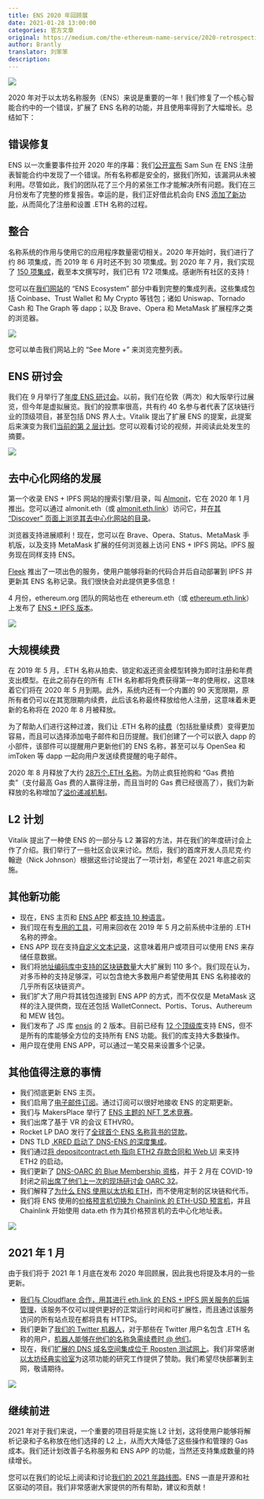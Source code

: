 ```yaml
---
title: ENS 2020 年回顾展
date: 2021-01-28 13:00:00
categories: 官方文章
original: https://medium.com/the-ethereum-name-service/2020-retrospective-for-ens-7c5364142560
author: Brantly
translator: 刘笨笨
description: 
---
```


![](/images/news/2021-01-28-2020-retrospective-for-ens/01.jpeg)

2020 年对于以太坊名称服务（ENS）来说是重要的一年！我们修复了一个核心智能合约中的一个错误，扩展了 ENS 名称的功能，并且使用率得到了大幅增长。总结如下：

## 错误修复

ENS 以一次重要事件拉开 2020 年的序幕：我们[公开宣布](https://ensuser.com/news/2020-01-31-ens-registry-migration-bug-fix-new-features.html) Sam Sun 在 ENS 注册表智能合约中发现了一个错误。所有名称都是安全的，据我们所知，该漏洞从未被利用。尽管如此，我们的团队花了三个月的紧张工作才能解决所有问题。我们在三月份发布了完整的修复报告。幸运的是，我们正好借此机会向 ENS [添加了新功能](https://ensuser.com/news/2020-01-31-ens-registry-migration-bug-fix-new-features.html)，从而简化了注册和设置 .ETH 名称的过程。

## 整合

名称系统的作用与使用它的应用程序数量密切相关。2020 年开始时，我们进行了约 86 项集成，而 2019 年 6 月时还不到 30 项集成。到 2020 年 7 月，我们实现了 [150 项集成](https://medium.com/the-ethereum-name-service/150-integrations-what-this-milestone-means-for-ens-7489b1ae405b)，截至本文撰写时，我们已有 172 项集成。感谢所有社区的支持！

您可以在[我们网站](https://ens.domains/)的 “ENS Ecosystem” 部分中看到完整的集成列表。这些集成包括 Coinbase、Trust Wallet 和 My Crypto 等钱包；诸如 Uniswap、Tornado Cash 和 The Graph 等 dapp；以及 Brave、Opera 和 MetaMask 扩展程序之类的浏览器。

![](/images/news/2021-01-28-2020-retrospective-for-ens/02.png)

您可以单击我们网站上的 “See More +” 来浏览完整列表。

## ENS 研讨会

我们在 9 月举行了[年度 ENS 研讨会](https://medium.com/the-ethereum-name-service/ens-online-workshop-2020-recap-ceb73363ef0b)。以前，我们在伦敦（两次）和大阪举行过展览，但今年是虚拟展览。我们的投票率很高，共有约 40 名参与者代表了区块链行业的顶级项目，甚至包括 DNS 界人士。Vitalik 提出了扩展 ENS 的提案，此提案后来演变为我们[当前的第 2 层计划](https://medium.com/the-ethereum-name-service/a-general-purpose-bridge-for-ethereum-layer-2s-e28810ec1d88)。您可以观看讨论的视频，并阅读此处发生的摘要。

![](/images/news/2021-01-28-2020-retrospective-for-ens/03.png)

## 去中心化网络的发展

第一个收录 ENS + IPFS 网站的搜索引擎/目录，叫 [Almonit](http://almonit.eth.link/)，它在 2020 年 1 月推出。您可以通过 almonit.eth（或 [almonit.eth.link](http://almonit.eth.link/)）访问它，并[在其 “Discover” 页面上浏览其去中心化网站的目录](https://almonit.eth.link/#/discover/)。

浏览器支持进展顺利！现在，您可以在 Brave、Opera、Status、MetaMask 手机版，以及支持 MetaMask 扩展的任何浏览器上访问 ENS + IPFS 网站。IPFS 服务现在同样支持 ENS。

[Fleek](https://fleek.co/) 推出了一项出色的服务，使用户能够将新的代码合并后自动部署到 IPFS 并更新其 ENS 名称记录。我们很快会对此提供更多信息！

4 月份，ethereum.org 团队的网站也在 ethereum.eth（或 [ethereum.eth.link](https://ethereum.eth.link/)）上发布了 [ENS + IPFS 版本](https://twitter.com/samonchain/status/1247229402431119360)。

![](/images/news/2021-01-28-2020-retrospective-for-ens/04.jpeg)


## 大规模续费

在 2019 年 5 月，.ETH 名称从拍卖、锁定和返还资金模型转换为即时注册和年费支出模型。在此之前存在的所有 .ETH 名称都将免费获得第一年的使用权，这意味着它们将在 2020 年 5 月到期。此外，系统内还有一个内置的 90 天宽限期，原所有者仍可以在其宽限期内续费，此后该名称最终释放给他人注册，这意味着未更新的名称将在 2020 年 8 月被释放。

为了帮助人们进行这种过渡，我们让 .ETH 名称的[续费](https://ensuser.com/guides/renew.html)（包括批量续费）变得更加容易，而且可以选择添加电子邮件和日历提醒。我们创建了一个可以嵌入 dapp 的小部件，该部件可以提醒用户更新他们的 ENS 名称，甚至可以与 OpenSea 和 imToken 等 dapp 一起向用户发送续费提醒的电子邮件。

2020 年 8 月释放了大约 [28万个.ETH 名称](https://ensuser.com/news/2020-07-21-a-look-at-the-280k-eth-names-set-to-become-available-august-2nd.html)。为防止疯狂抢购和 “Gas 费拍卖”（支付最高 Gas 费的人赢得注册，而且当时的 Gas 费已经很高了），我们为新释放的名称增加了[溢价递减机制](https://ensuser.com/news/2020-07-16-new-decaying-price-premium-for-newly-released-names.html)。

## L2 计划

Vitalik 提出了一种使 ENS 的一部分与 L2 兼容的方法，并在我们的年度研讨会上作了介绍。我们举行了一些社区会议来讨论。然后，我们的首席开发人员尼克·约翰逊（Nick Johnson）根据这些讨论提出了一项计划，希望在 2021 年底之前实施。

## 其他新功能

- 现在，ENS 主页和 [ENS APP](http://app.ens.domains/) 都[支持 10 种语言](https://medium.com/the-ethereum-name-service/ens-is-now-in-10-languages-86e5cb529ddd)。
- 我们现在有[专用的工具](https://medium.com/the-ethereum-name-service/how-to-get-back-an-old-deposit-1e2b1767b930)，可用来回收在 2019 年 5 月之前系统中注册的 .ETH 名称的押金。
- ENS APP 现在支持[自定义文本记录](https://ensuser.com/news/2020-03-20-new-custom-text-records.html)，这意味着用户或项目可以使用 ENS 来存储任意数据。
- 我们将[地址编码库中支持的区块链数量](https://medium.com/the-ethereum-name-service/ens-now-supports-109-blockchain-addresses-5307ce5d2106)大大扩展到 110 多个。我们现在认为，对多币种的支持足够深，可以包含绝大多数用户希望使用其 ENS 名称接收的几乎所有区块链资产。
- 我们扩大了用户将其钱包连接到 ENS APP 的方式，而不仅仅是 MetaMask 这样的注入提供商，现在还包括 WalletConnect、Portis、Torus、Authereum 和 MEW 钱包。
- 我们发布了 JS 库 [ensjs](https://www.npmjs.com/package/@ensdomains/ensjs) 的 2 版本。目前已经有 [12 个顶级库](https://ensuser.com/docs/dapp-developer-guide/ens-libraries.html)支持 ENS，但不是所有的库能够全方位的支持所有 ENS 功能。我们的库支持大多数操作。
- 用户现在使用 ENS APP，可以通过一笔交易来设置多个记录。

## 其他值得注意的事情

- 我们彻底更新 ENS 主页。
- 我们启用了[电子邮件订阅](https://ensdomains.substack.com/p/coming-soon)。通过订阅可以很好地接收 ENS 的定期更新。
- 我们与 MakersPlace 举行了 [ENS 主题的 NFT 艺术竞赛](https://medium.com/the-ethereum-name-service/the-winners-of-the-ens-makersplace-nft-art-competition-how-you-can-get-them-e9ce45c3dda)。
- 我们出席了基于 VR 的会议 ETHVR0。
- Rocket LP DAO 发行了[全球首个 ENS 名称背书的贷款](https://ensuser.com/news/2020-04-18-the-world-first-ens-backed-loan-with-rocket-lp-dao.html)。
- DNS TLD [.KRED 启动了 DNS-ENS 的深度集成](https://medium.com/the-ethereum-name-service/ens-kred-major-integration-of-dns-and-ens-launches-e7efb4dd872a)。
- 我们通过[将 depositcontract.eth 指向 ETH2 存款合同和 Web UI](https://medium.com/the-ethereum-name-service/how-to-access-the-eth2-deposit-contract-with-ens-de9e266cc857) 来支持 ETH2 的启动。
- 我们更新了 [DNS-OARC 的 Blue Membership 资格](https://medium.com/the-ethereum-name-service/ens-joins-dns-operations-analysis-and-research-center-a5781cdde805)，并于 2 月在 COVID-19 封闭之前[出席了他们上一次的现场研讨会 OARC 32](https://youtu.be/5math9Oy97s?t=2917)。
- 我们解释了[为什么 ENS 使用以太坊和 ETH](https://ensuser.com/news/2019-02-12-why-ens-uses-ethereum-and-eth-not-a-bespoke-blockchain-and-token.html)，而不使用定制的区块链和代币。
- 我们将 ENS 使用的[价格预言机切换为 Chainlink 的 ETH-USD 预言机](https://ensuser.com/news/2020-07-15-ens-integrates-chainlink-eth-usd-price-oracle.html)，并且 Chainlink 开始使用 data.eth 作为其价格预言机的去中心化地址表。

![](/images/news/2021-01-28-2020-retrospective-for-ens/05.png)

## 2021 年 1 月

由于我们将于 2021 年 1 月底在发布 2020 年回顾展，因此我也将提及本月的一些更新。

- [我们与 Cloudflare 合作，用其进行 eth.link 的 ENS + IPFS 网关服务的后端管理](https://ensuser.com/news/2021-01-14-ens-partners-with-cloudflare-on-improved-eth-link-service.html)，该服务不仅可以提供更好的正常运行时间和可扩展性，而且通过该服务访问的所有站点现在都将具有 HTTPS。
- 我们更新了[我们的 Twitter 机器人](https://twitter.com/EnsBot)，对于那些在 Twitter 用户名包含 .ETH 名称的用户，[机器人能够在他们的名称急需续费时 @ 他们](https://medium.com/the-ethereum-name-service/ensbot-will-now-tweet-at-you-to-renew-that-eth-name-in-your-twitter-profile-9d51c0502f18)。
- 现在，我们[扩展的 DNS 域名空间集成位于 Ropsten 测试网上](https://ensuser.com/news/2021-01-22-dns-namespace-integration-on-testnet-ethereum-classic-labs-sponsors-with-grant.html)。我们非常感谢[以太坊经典实验室](https://etclabs.org/)为这项功能的研究工作提供了赞助。我们希望尽快部署到主网，敬请期待。

![](/images/news/2021-01-28-2020-retrospective-for-ens/06.jpeg)

## 继续前进

2021 年对于我们来说，一个重要的项目将是实施 L2 计划，这将使用户能够将解析记录和子名称放在他们选择的 L2 上，从而大大降低了这些操作和管理的 Gas 成本。我们还计划改善子名称服务和 ENS APP 的功能，当然还支持集成数量的持续增长。

您可以在我们的论坛上阅读和讨论[我们的 2021 年路线图](/news/2021-01-30-2021-ens-roadmap.html)。ENS 一直是开源和社区驱动的项目。我们非常感谢大家提供的所有帮助，建议和贡献！
